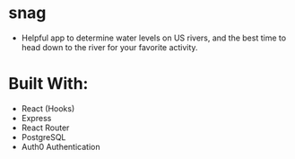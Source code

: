 # snag
* Helpful app to determine water levels on US rivers, and the best time to head down to the river for your favorite activity.

# Built With:

* React (Hooks)
* Express
* React Router
* PostgreSQL
* Auth0 Authentication
